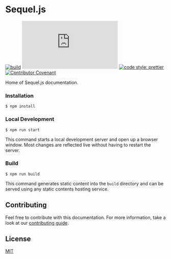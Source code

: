 # Sequel.js

[![build](https://github.com/sequeljs/sequel.js.org/workflows/build/badge.svg)](https://github.com/sequeljs/sequel.js.org/)
[![license](https://img.shields.io/github/license/sequeljs/sequel.js.org)](https://github.com/sequeljs/sequel.js.org/blob/master/LICENSE.md)
[![code style: prettier](https://img.shields.io/badge/code_style-prettier-ff69b4.svg)](https://github.com/prettier/prettier)
[![Contributor Covenant](https://img.shields.io/badge/Contributor%20Covenant-v2.0%20adopted-ff69b4.svg)](CODE_OF_CONDUCT.md)

Home of Sequel.js documentation.

### Installation

```
$ npm install
```

### Local Development

```
$ npm run start
```

This command starts a local development server and open up a browser window.
Most changes are reflected live without having to restart the server.

### Build

```
$ npm run build
```

This command generates static content into the `build` directory and can be
served using any static contents hosting service.

## Contributing

Feel free to contribute with this documentation. For more information, take a
look at our
[contributing guide](https://github.com/sequeljs/sequel.js.org/blob/master/CONTRIBUTING.md).

## License

[MIT](https://github.com/sequeljs/sequel.js.org/blob/master/LICENSE)
